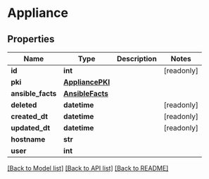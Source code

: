 # Appliance


## Properties
Name | Type | Description | Notes
------------ | ------------- | ------------- | -------------
**id** | **int** |  | [readonly] 
**pki** | [**AppliancePKI**](AppliancePKI.md) |  | 
**ansible_facts** | [**AnsibleFacts**](AnsibleFacts.md) |  | 
**deleted** | **datetime** |  | [readonly] 
**created_dt** | **datetime** |  | [readonly] 
**updated_dt** | **datetime** |  | [readonly] 
**hostname** | **str** |  | 
**user** | **int** |  | 

[[Back to Model list]](../README.md#documentation-for-models) [[Back to API list]](../README.md#documentation-for-api-endpoints) [[Back to README]](../README.md)


